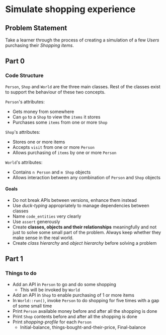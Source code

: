 # Simulate shopping experience

## Problem Statement

Take a learner through the process of creating a simulation of a few *Users* purchasing their *Shopping items*.

## Part 0

### Code Structure

`Person`, `Shop` and `World` are the three main classes. Rest of the classes exist to support the behaviour of these two concepts.

`Person`'s attributes:

* Gets money from somewhere
* Can `go` to a `Shop` to view the `items` it stores
* Purchases some `items` from one or more `Shop`

`Shop`'s attributes:

* Stores one or more items
* Accepts `visit` from one or more `Person`
* Allows purchasing of `items` by one or more `Person`

`World`'s attributes:

* Contains `n Person` and `m Shop` objects
* Allows interaction between any combination of `Person` and `Shop` objects

#### Goals

* Do not break APIs between versions, enhance them instead
* Use *duck-typing* appropriately to manage dependencies between classes
* Name `code_entities` very clearly
* Use `assert` generously
* Create **classes, objects and their relationships** meaningfully and not just to solve some small part of the problem. Always keep whether they make sense in the real world.
* Create *class hierarchy* and *object hierarchy* before solving a problem

## Part 1

### Things to do

* Add an API in `Person` to go and do some shopping
  * This will be invoked by `World`
* Add an API in `Shop` to enable purchasing of 1 or more items
* In `World::run()`, invoke `Person` to do shopping for five times with a gap of some small time
* Print `Person` available money before and after all the shopping is done
* Print `Shop` contents before and after all the shopping is done
* Print *shopping-profile* for each `Person`
  * Initial-balance, things-bought-and-their-price, Final-balance
